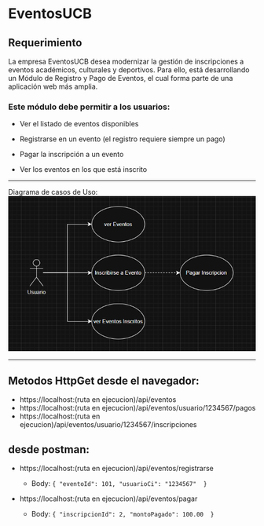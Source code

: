 # EventosUCB

## Requerimiento
La empresa EventosUCB desea modernizar la gestión de inscripciones a eventos académicos, culturales y deportivos. Para ello, está desarrollando un Módulo de Registro y Pago de Eventos, el cual forma parte de una aplicación web más amplia.

### Este módulo debe permitir a los usuarios:

- Ver el listado de eventos disponibles

- Registrarse en un evento (el registro requiere siempre un pago)

- Pagar la inscripción a un evento

- Ver los eventos en los que está inscrito

---

Diagrama de casos de Uso:
![Diagrama de casos de uso](<Screenshot 2025-06-04 211924.png>)

---

## Metodos HttpGet desde el navegador:

- https://localhost:(ruta en ejecucion)/api/eventos
- https://localhost:(ruta en ejecucion)/api/eventos/usuario/1234567/pagos
- https://localhost:(ruta en ejecucion)/api/eventos/usuario/1234567/inscripciones

## desde postman: 

- https://localhost:(ruta en ejecucion)/api/eventos/registrarse
    - Body:
    `
    {
    "eventoId": 101,
    "usuarioCi": "1234567" 
    }
    `

- https://localhost:(ruta en ejecucion)/api/eventos/pagar
    - Body:
    `
    {
    "inscripcionId": 2,
    "montoPagado": 100.00 
    }
    `
